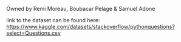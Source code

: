 Owned by Remi Moreau, Boubacar Pelage & Samuel Adone

link to the dataset can be found here:
https://www.kaggle.com/datasets/stackoverflow/pythonquestions?select=Questions.csv

